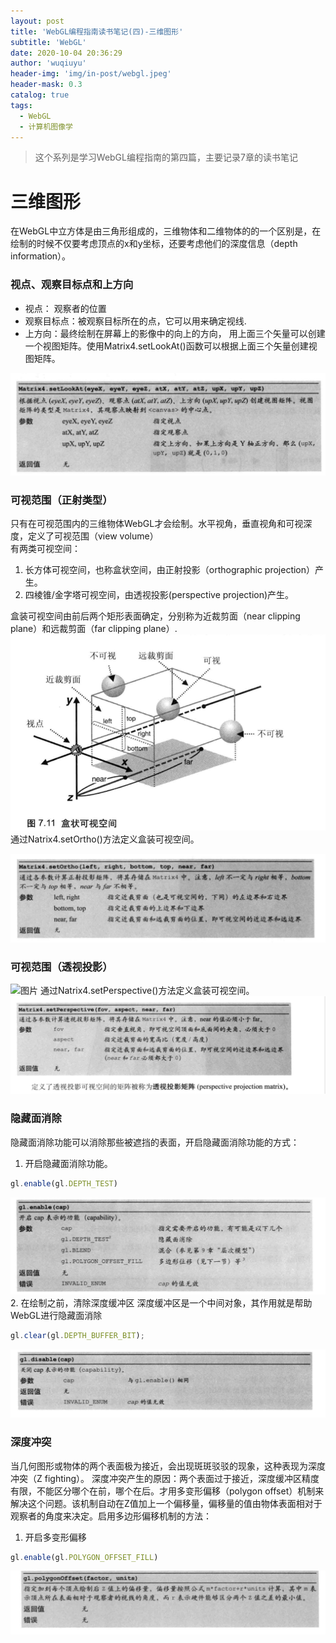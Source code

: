 ```yaml
---
layout: post
title: 'WebGL编程指南读书笔记(四)-三维图形'
subtitle: 'WebGL'
date: 2020-10-04 20:36:29
author: 'wuqiuyu'
header-img: 'img/in-post/webgl.jpeg'
header-mask: 0.3
catalog: true
tags:
  - WebGL
  - 计算机图像学
---
```


> 这个系列是学习WebGL编程指南的第四篇，主要记录7章的读书笔记<br/>


# 三维图形
在WebGL中立方体是由三角形组成的，三维物体和二维物体的的一个区别是，在绘制的时候不仅要考虑顶点的x和y坐标，还要考虑他们的深度信息（depth information）。
### 视点、观察目标点和上方向
- 视点： 观察者的位置
- 观察目标点：被观察目标所在的点，它可以用来确定视线.
- 上方向：最终绘制在屏幕上的影像中的向上的方向，
用上面三个矢量可以创建一个视图矩阵。使用Matrix4.setLookAt()函数可以根据上面三个矢量创建视图矩阵。

![图片](/img/in-post/webgl3-1.png)

### 可视范围（正射类型）
只有在可视范围内的三维物体WebGL才会绘制。水平视角，垂直视角和可视深度，定义了可视范围（view volume）<br/>
有两类可视空间：
1. 长方体可视空间，也称盒状空间，由正射投影（orthographic projection）产生。
2. 四棱锥/金字塔可视空间，由透视投影(perspective projection)产生。

盒装可视空间由前后两个矩形表面确定，分别称为近裁剪面（near clipping plane）和远裁剪面（far clipping plane）.
![图片](/img/in-post/webgl3-2.png)
通过Natrix4.setOrtho()方法定义盒装可视空间。

![图片](/img/in-post/webgl3-3.png)

### 可视范围（透视投影）

![图片](/img/in-post/webgl3-4.png)
通过Natrix4.setPerspective()方法定义盒装可视空间。
![图片](/img/in-post/webgl3-5.png)

### 隐藏面消除
隐藏面消除功能可以消除那些被遮挡的表面，开启隐藏面消除功能的方式：
1. 开启隐藏面消除功能。
```javascript
gl.enable(gl.DEPTH_TEST)
```
![图片](/img/in-post/webgl3-6.png)
2. 在绘制之前，清除深度缓冲区
深度缓冲区是一个中间对象，其作用就是帮助WebGL进行隐藏面消除
```javascript
gl.clear(gl.DEPTH_BUFFER_BIT);
```
![图片](/img/in-post/webgl3-7.png)
### 深度冲突
当几何图形或物体的两个表面极为接近，会出现斑斑驳驳的现象，这种表现为深度冲突（Z fighting）。
深度冲突产生的原因：两个表面过于接近，深度缓冲区精度有限，不能区分哪个在前，哪个在后。才用多变形偏移（polygon offset）机制来解决这个问题。该机制自动在Z值加上一个偏移量，偏移量的值由物体表面相对于观察者的角度来决定。启用多边形偏移机制的方法：
1. 开启多变形偏移
```javascript
gl.enable(gl.POLYGON_OFFSET_FILL)
```
![图片](/img/in-post/webgl3-8.png)